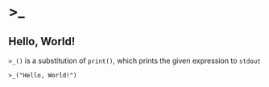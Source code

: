 # >\_

## Hello, World! <a href="#firstheading" id="firstheading"></a>

`>_()` is a substitution of `print()`, which prints the given expression to `stdout`

```
>_("Hello, World!")
```
